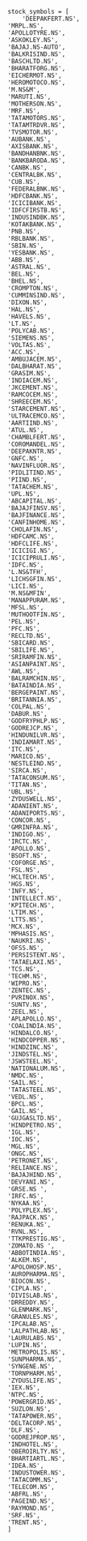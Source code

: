 
    stock_symbols = [
        'DEEPAKFERT.NS',
    'MRPL.NS',
    'APOLLOTYRE.NS',
    'ASKOKLEY.NS',
    'BAJAJ.NS-AUTO',
    'BALKRISIND.NS',
    'BASCHLTD.NS',
    'BHARATFORG.NS',
    'EICHERMOT.NS',
    'HEROMOTOCO.NS',
    'M.NS&M',
    'MARUTI.NS',
    'MOTHERSON.NS',
    'MRF.NS',
    'TATAMOTORS.NS',
    'TATAMTRDVR.NS',
    'TVSMOTOR.NS',
    'AUBANK.NS',
    'AXISBANK.NS',
    'BANDHANBNK.NS',
    'BANKBARODA.NS',
    'CANBK.NS',
    'CENTRALBK.NS',
    'CUB.NS',
    'FEDERALBNK.NS',
    'HDFCBANK.NS',
    'ICICIBANK.NS',
    'IDFCFIRSTB.NS',
    'INDUSINDBK.NS',
    'KOTAKBANK.NS',
    'PNB.NS',
    'RBLBANK.NS',
    'SBIN.NS',
    'YESBANK.NS',
    'ABB.NS',
    'ASTRAL.NS',
    'BEL.NS',
    'BHEL.NS',
    'CROMPTON.NS',
    'CUMMINSIND.NS',
    'DIXON.NS',
    'HAL.NS',
    'HAVELS.NS',
    'LT.NS',
    'POLYCAB.NS',
    'SIEMENS.NS',
    'VOLTAS.NS',
    'ACC.NS',
    'AMBUJACEM.NS',
    'DALBHARAT.NS',
    'GRASIM.NS',
    'INDIACEM.NS',
    'JKCEMENT.NS',
    'RAMCOCEM.NS',
    'SHREECEM.NS',
    'STARCEMENT.NS',
    'ULTRACEMCO.NS',
    'AARTIIND.NS',
    'ATUL.NS',
    'CHAMBLFERT.NS',
    'COROMANDEL.NS',
    'DEEPAKNTR.NS',
    'GNFC.NS',
    'NAVINFLUOR.NS',
    'PIDLITIND.NS',
    'PIIND.NS',
    'TATACHEM.NS',
    'UPL.NS',
    'ABCAPITAL.NS',
    'BAJAJFINSV.NS',
    'BAJFINANCE.NS',
    'CANFINHOME.NS',
    'CHOLAFIN.NS',
    'HDFCAMC.NS',
    'HDFCLIFE.NS',
    'ICICIGI.NS',
    'ICICIPRULI.NS',
    'IDFC.NS',
    'L.NS&TFH',
    'LICHSGFIN.NS',
    'LICI.NS',
    'M.NS&MFIN',
    'MANAPPURAM.NS',
    'MFSL.NS',
    'MUTHOOTFIN.NS',
    'PEL.NS',
    'PFC.NS',
    'RECLTD.NS',
    'SBICARD.NS',
    'SBILIFE.NS',
    'SRIRAMFIN.NS',
    'ASIANPAINT.NS',
    'AWL.NS',
    'BALRAMCHIN.NS',
    'BATAINDIA.NS',
    'BERGEPAINT.NS',
    'BRITANNIA.NS',
    'COLPAL.NS',
    'DABUR.NS',
    'GODFRYPHLP.NS',
    'GODREJCP.NS',
    'HINDUNILVR.NS',
    'INDIAMART.NS',
    'ITC.NS',
    'MARICO.NS',
    'NESTLEIND.NS',
    'SIRCA.NS',
    'TATACONSUM.NS',
    'TITAN.NS',
    'UBL.NS',
    'ZYDUSWELL.NS',
    'ADANIENT.NS',
    'ADANIPORTS.NS',
    'CONCOR.NS',
    'GMRINFRA.NS',
    'INDIGO.NS',
    'IRCTC.NS',
    'APOLLO.NS',
    'BSOFT.NS',
    'COFORGE.NS',
    'FSL.NS',
    'HCLTECH.NS',
    'HGS.NS',
    'INFY.NS',
    'INTELLECT.NS',
    'KPITECH.NS',
    'LTIM.NS',
    'LTTS.NS',
    'MCX.NS',
    'MPHASIS.NS',
    'NAUKRI.NS',
    'OFSS.NS',
    'PERSISTENT.NS',
    'TATAELAXI.NS',
    'TCS.NS',
    'TECHM.NS',
    'WIPRO.NS',
    'ZENTEC.NS',
    'PVRINOX.NS',
    'SUNTV.NS',
    'ZEEL.NS',
    'APLAPOLLO.NS',
    'COALINDIA.NS',
    'HINDALCO.NS',
    'HINDCOPPER.NS',
    'HINDZINC.NS',
    'JINDSTEL.NS',
    'JSWSTEEL.NS',
    'NATIONALUM.NS',
    'NMDC.NS',
    'SAIL.NS',
    'TATASTEEL.NS',
    'VEDL.NS',
    'BPCL.NS',
    'GAIL.NS',
    'GUJGASLTD.NS',
    'HINDPETRO.NS',
    'IGL.NS',
    'IOC.NS',
    'MGL.NS',
    'ONGC.NS',
    'PETRONET.NS',
    'RELIANCE.NS',
    'BAJAJHIND.NS',
    'DEVYANI.NS',
    'GRSE.NS ',
    'IRFC.NS',
    'NYKAA.NS',
    'POLYPLEX.NS',
    'RAJPACK.NS',
    'RENUKA.NS',
    'RVNL.NS',
    'TTKPRESTIG.NS',
    'ZOMATO.NS ',
    'ABBOTINDIA.NS',
    'ALKEM.NS',
    'APOLOHOSP.NS',
    'AUROPHARMA.NS',
    'BIOCON.NS',
    'CIPLA.NS',
    'DIVISLAB.NS',
    'DRREDDY.NS',
    'GLENMARK.NS',
    'GRANULES.NS',
    'IPCALAB.NS',
    'LALPATHLAB.NS',
    'LAURULABS.NS',
    'LUPIN.NS',
    'METROPOLIS.NS',
    'SUNPHARMA.NS',
    'SYNGENE.NS',
    'TORNPHARM.NS',
    'ZYDUSLIFE.NS',
    'IEX.NS',
    'NTPC.NS',
    'POWERGRID.NS',
    'SUZLON.NS',
    'TATAPOWER.NS',
    'DELTACORP.NS',
    'DLF.NS',
    'GODREJPROP.NS',
    'INDHOTEL.NS',
    'OBEROIRLTY.NS',
    'BHARTIARTL.NS',
    'IDEA.NS',
    'INDUSTOWER.NS',
    'TATACOMM.NS',
    'TELECOM.NS',
    'ABFRL.NS',
    'PAGEIND.NS',
    'RAYMOND.NS',
    'SRF.NS',
    'TRENT.NS',
    ]
